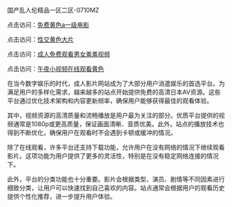 国产乱人伦精品一区二区-0710MZ

点击访问：<a href="https://heiliaozj3tjd.pages.dev">免费黄色a一级电影</a>

点击访问：<a href="https://heiliaowzu4ur.pages.dev">性交黄色大片</a>

点击访问：<a href="https://heiliaowt0d7p.pages.dev">成人免费观看男女羞羞视频</a>

点击访问：<a href="https://heiliaoxwd5i8.pages.dev">午夜小视频在线观看黄色</a>

在当今数字娱乐的时代，成人影片网站成为了大部分用户消遣娱乐的首选平台。为满足用户的多样化需求，越来越多的站点开始提供免费的高清日本AV资源。这些平台通过优化技术架构和内容更新频率，确保用户能够获得最佳的观看体验。

其中，视频资源的高清质量和流畅播放是用户最为关注的部分。优质平台提供的视频通常是1080p或更高质量，保证画面清晰、音质优美。此外，站点的播放技术也得到不断优化，确保用户在观看时不会遇到卡顿或缓冲的情况。

除了在线观看，许多平台还支持下载功能，允许用户在没有网络的情况下继续观看影片。这项功能为用户提供了更多的灵活性，特别是在没有稳定网络连接的情况下。

此外，平台的分类功能也十分重要。影片会根据类型、演员、剧情等不同因素进行细致分类，让用户可以快速找到自己喜欢的内容。站点通常会根据用户的观看历史提供个性化推荐，进一步提升用户体验。

<span style="display:none;">[Canonical link](https://github.com/tsk543210/xxriben0915 )</span>

